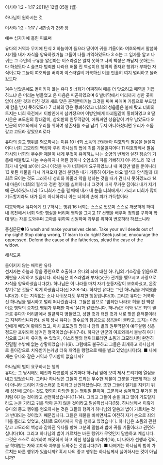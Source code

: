 이사야 1:2 - 1:17 
2011년 12월 05일 (월)

하나님이 원하시는 것



이사야 1:2 - 1:17 / 새찬송가 259 장


예수 십자가에 흘린 피로써

유다의 거역과 무지에 탄식
2 하늘이여 들으라 땅이여 귀를 기울이라 여호와께서 말씀하시기를 내가 자식을 양육하였거늘 그들이 나를 거역하였도다 3 소는 그 임자를 알고 나귀는 그 주인의 구유를 알건마는 이스라엘은 알지 못하고 나의 백성은 깨닫지 못하는도다 하셨도다 4 슬프다 범죄한 나라요 허물 진 백성이요 행악의 종자요 행위가 부패한 자식이로다 그들이 여호와를 버리며 이스라엘의 거룩하신 이를 만홀히 여겨 멀리하고 물러갔도다

겨우 남았음에도 돌이키지 않는 유다
5 너희가 어찌하여 매를 더 맞으려고 패역을 거듭하느냐 온 머리는 병들었고 온 마음은 피곤하였으며 6 발바닥에서 머리까지 성한 곳이 없이 상한 것과 터진 것과 새로 맞은 흔적뿐이거늘 그것을 짜며 싸매며 기름으로 부드럽게 함을 받지 못하였도다 7 너희의 땅은 황폐하였고 너희의 성읍들은 불에 탔고 너희의 토지는 너희 목전에서 이방인에게 삼켜졌으며 이방인에게 파괴됨같이 황폐하였고 8 딸 시온은 포도원의 망대같이, 참외밭의 원두막같이, 에워싸인 성읍같이 겨우 남았도다 9 만군의 여호와께서 우리를 위하여 생존자를 조금 남겨 두지 아니하셨더면 우리가 소돔 같고 고모라 같았으리로다

유다의 종교 행위를 혐오하시는 이유
10 너희 소돔의 관원들아 여호와의 말씀을 들을지어다 너희 고모라의 백성아 우리 하나님의 법에 귀를 기울일지어다 11 여호와께서 말씀하시되 너희의 무수한 제물이 내게 무엇이 유익하뇨 나는 숫양의 번제와 살진 짐승의 기름에 배불렀고 나는 수송아지나 어린 양이나 숫염소의 피를 기뻐하지 아니하노라 12 너희가 내 앞에 보이러 오니 이것을 누가 너희에게 요구하였느냐 내 마당만 밟을 뿐이니라 13 헛된 제물을 다시 가져오지 말라 분향은 내가 가증히 여기는 바요 월삭과 안식일과 대회로 모이는 것도 그러하니 성회와 아울러 악을 행하는 것을 내가 견디지 못하겠노라 14 내 마음이 너희의 월삭과 정한 절기를 싫어하나니 그것이 내게 무거운 짐이라 내가 지기에 곤비하였느니라 15 너희가 손을 펼 때에 내가 내 눈을 너희에게서 가리고 너희가 많이 기도할지라도 내가 듣지 아니하리니 이는 너희의 손에 피가 가득함이라

여호와께서 유다에게 요구하시는 행위
16 너희는 스스로 씻으며 스스로 깨끗하게 하여 내 목전에서 너희 악한 행실을 버리며 행악을 그치고 17 선행을 배우며 정의를 구하며 학대 받는 자를 도와주며 고아를 위하여 신원하며 과부를 위하여 변호하라 하셨느니라

중심문단●16 wash and make yourselves clean. Take your evil deeds out of my sight! Stop doing wrong, 17 learn to do right! Seek justice, encourage the oppressed. Defend the cause of the fatherless, plead the case of the widow.

해석도움





돌이키지 않는 배역한 유다  
선지자는 하늘과 땅을 증인으로 호출하고 유다의 죄에 대한 하나님의 기소장을 읽음으로 재판을 시작하고 있습니다. 하나님은 이스라엘과 부자(父子) 관계를 맺으시고 사랑으로 자식을 양육하셨습니다(2). 하나님은 이 나라를 마치 자기 눈동자같이 보호하셨고, 온갖 향기로운 것들로 먹게 하셨습니다(신 32:8-14). 하지만 유다는 그런 하나님을 거역했습니다(2). 이는 지각없는 소나 나귀보다도 무지한 행동입니다(3). 그리고 유다는 거룩하신 하나님을 멸시하고 멀리 떠나갔습니다. 그들은 참으로 “범죄한 나라요 허물 진 백성이요 행악의 종자요 행위가 부패한 자식”(4)과 같았습니다. 하나님은 이와 같은 죄의 결과로 유다가 머리끝에서 발끝까지 병들었고, 상한 것과 터진 것과 새로 맞은 흔적뿐이라고 지적하십니다(5). 실제 당시 유다는 앗수르의 침공으로 성읍들이 불타고, 토지는 이방인에게 빼앗겨 황폐되었고, 마치 포도원의 망대나 참외 밭의 원두막같이 예루살렘 성읍 정도만 포위되어 남겨진 형국이었습니다(7-8). 하지만 만군의 여호와께서 불쌍히 여기심으로 그나마 유지될 수 있었지, 이스라엘의 행위대로라면 소돔과 고모라처럼 완전히 진멸될 수밖에 없는 상황이었습니다(9). 그럼에도 불구하고 그들은 회개하고 하나님께로 돌아감으로 치유받기는커녕 더욱 패역을 행함으로 매를 벌고 있었습니다(5).
■ 나에게는 유다와 같은 거역과 무지함이 없습니까?

하나님의 법이 요구하시는 행위  
유다는 그 당시에도 예전과 다름없이 절기마다 하나님 앞에 모여 제사 드리기에 열심을 내고 있었습니다. 그러나 하나님은 그들이 드리는 무수한 제물이 그분을 기쁘게 하는 것이 아니라 도리어 가증스러운 것이라고 선언하셨습니다. 또한 그들이 절기를 지키기 위해 성전에 모이는 것도 헛되이 마당만 밟는 행위일 뿐이며, 그분께서 싫어하고 무거운 짐처럼 여기는 것이라고 선언하셨습니다(11-14). 그리고 그들이 손을 펴고 많이 기도할지라도 눈을 가리고 귀를 막아 듣지 않을 것이라고 말씀하십니다(15). 하나님께서 이렇게 유다의 종교 행위를 혐오하시는 것은 그들의 행위가 하나님의 말씀과 법이 가르치는 것과 반대되는 것이었기 때문입니다. 그들은 제물을 바치면서도 여전히 자기 손으로 죄의 피를 흘리고 있었고, 성회로 모여서까지 악을 행하고 있었습니다. 하나님은 소돔의 관원 같고 고모라의 백성과 같아진 유다를 향해 그분의 말씀과 법에 귀를 기울이라고 권면하십니다(10). 그리고 하나님의 법이 가르치는 바른 행위가 무엇인지 말씀하고 계십니다. 그것은 스스로 회개하여 깨끗하게 하고 악한 행실을 버리며(16), 더 나아가 선행과 정의, 곧 학대받는 자와 고아와 과부를 도와주는 것입니다(17).
■ 나에게는 하나님의 법이 가르치는 바른 행위가 있습니까? 혹시 나의 종교 행위는 하나님께서 싫어하시는 것이 아닙니까?